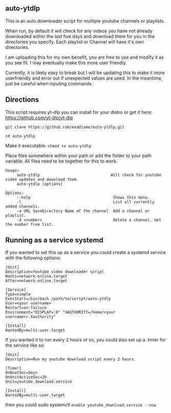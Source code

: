 ## auto-ytdlp

This is an auto downloader script for multiple youtube channels or playlists.

When run, by default it will check for any videos you have not already downloaded within the last five days and download them for you in the directories you specify. Each playlist or Channel will have it's own directories.

I am uploading this for my own benefit, you are free to use and modify it as you see fit.
I may eventually make this more user friendly.

Currently, it is likely easy to break but I will be updating this to make it more userfriendly and error out if unexpected values are used. In the meantime, just be careful when inputing commands.

## Directions


This script requires yt-dlp you can install for your distro or get it here: https://github.com/yt-dlp/yt-dlp


```git clone https://github.com/exadisme/auto-ytdlp.git```

```cd auto-ytdlp```

Make it executable: ```chmod +x auto-ytdlp```

Place files somewhere within your path or add the folder to your path variable. All files need to be together for this to work.


```
Usage:
     auto-ytdlp                               Will check for youtube video updates and download them.
     auto-ytdlp [options]

Options:
     --help                                    Shows this menu.
     -l                                        List all currently added channels.
     -a URL SaveDirectory Name of the channel  Add a channel or playlist.
     -d <number>                               Delete a channel. Get the number from list.
```
## Running as a service systemd

If you wanted to set this up as a service you could create a systemd service with the following options:

```
[Unit]
Description=Youtube video downloader script
Wants=network-online.target
After=network-online.target

[Service]
Type=simple
ExecStart=/bin/bash /path/to/script/auto-ytdlp
User=<your username>
Restart=on-failure
Environment="DISPLAY=:0" "XAUTHORITY=/home/<your username>/.Xauthority"

[Install]
WantedBy=multi-user.target
```
If you wanted it to run every 2 hours or so, you could also set up a .timer for the service like so:
```
[Unit]
Description=Run my youtube download script every 2 hours.

[Timer]
OnBootSec=5min
OnUnitActiveSec=2h
Unit=youtube_download.service

[Install]
WantedBy=multi-user.target
```
then you could sudo systemctl ```enable youtube_download.service --now```
